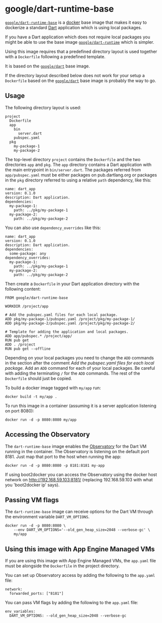 # google/dart-runtime-base

[`google/dart-runtime-base`][2] is a [docker](https://docker.io) base image that
makes it easy to dockerize a standard [Dart](https://dartlang.org) application
which is using local packages.

If you have a Dart application which does not require local packages you
might be able to use the base image [`google/dart-runtime`][3] which is
simpler.

Using this image requires that a predefined directory layout is used together
with a `Dockerfile` following a predefined template.

It is based on the [`google/dart`][1] base image.

If the directory layout described below does not work for your setup a
`Dockerfile` based on the [`google/dart`][1] base image is probably the way
to go.

## Usage

The following directory layout is used:

    project
      Dockerfile
      app
        bin
          server.dart
        pubspec.yaml
      pkg
        my-package-1
        my-package-2

The top-level directory `project` contains the `Dockerfile` and the two
directories `app` and `pkg`. The `app` directory contains a Dart application
with the main entrypoint in `bin/server.dart`. The packages referred from
`app/pubspec.yaml` must be either packages on pub.dartlang.org or packages
in the `pkg` directory referred to using a relative `path` dependency,
like this:

    name: dart_app
    version: 0.1.0
    description: Dart application.
    dependencies:
      my-package-1:
        path: ../pkg/my-package-1
      my-package-2:
        path: ../pkg/my-package-2

You can also use `dependency_overrides` like this:

    name: dart_app
    version: 0.1.0
    description: Dart application.
    dependencies:
      some-package: any
    dependency_overrides:
      my-package-1:
        path: ../pkg/my-package-1
      my-package-2:
        path: ../pkg/my-package-2

Then create a `Dockerfile` in your Dart application directory with the
following content:

    FROM google/dart-runtime-base

    WORKDIR /project/app

    # Add the pubspec.yaml files for each local package.
    ADD pkg/my-package-1/pubspec.yaml /project/pkg/my-package-1/
    ADD pkg/my-package-2/pubspec.yaml /project/pkg/my-package-2/

    # Template for adding the application and local packages.
    ADD app/pubspec.* /project/app/
    RUN pub get
    ADD . /project
    RUN pub get --offline

Depending on your local packages you need to change the `ADD` commands in the
section after the comment _Add the pubspec.yaml files for each local package_.
Add an `ADD` command for each of your local packages. Be careful with adding
the terminating `/` for the `ADD` commands. The rest of the `Dockerfile`
should just be copied.

To build a docker image tagged with `my/app` run:

    docker build -t my/app .

To run this image in a container (assuming it is a server application
listening on port 8080):

    docker run -d -p 8080:8080 my/app

## Accessing the Observatory

The `dart-runtime-base` image enables the
[Observatory](https://www.dartlang.org/tools/observatory/) for the  Dart
VM running in the container. The Observatory is listening on the default
port 8181. Just map that port to the host when running the app:

    docker run -d -p 8080:8080 -p 8181:8181 my-app

If using boot2docker you can access the Observatory using the docker
host network on http://192.168.59.103:8181/ (replacing 192.168.59.103
with what you 'boot2docker ip' says).

## Passing VM flags

The `dart-runtime-base` image can receive options for the Dart VM through
the environment variable `DART_VM_OPTIONS`.

    docker run -d -p 8080:8080 \
        --env DART_VM_OPTIONS='--old_gen_heap_size=2048 --verbose-gc' \
        my/app

## Using this image with App Engine Managed VMs

If you are using this image with App Engine Managed VMs, the `app.yaml`
file must be alongside the `Dockerfile` in the project directory.

You can set up Observatory access by adding the following to the
`app.yaml` file:

    network:
      forwarded_ports: ["8181"]

You can pass VM flags by adding the following to the `app.yaml` file:

    env_variables:
      DART_VM_OPTIONS: --old_gen_heap_size=2048 --verbose-gc


[1]: https://hub.docker.com/r/google/dart
[2]: https://hub.docker.com/r/google/dart-runtime-base
[3]: https://hub.docker.com/r/google/dart-runtime
[4]: https://hub.docker.com/r/google/dart-hello
